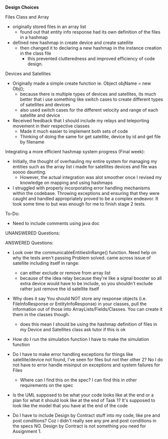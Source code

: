 **Design Choices**

Files Class and Array
- originally stored files in an array list
    - found out that entity info response had its own definition of the files in a hashmap
- defined new hashmap in create device and create satellite 
    - then changed it to declaring a new hashmap in the instance creation in the class file
        - this prevented clutteredness and improved efficiency of code design.

Devices and Satellites
- Originally made a simple create function ie. Object objName = new Obj();
    - because there is multiple types of devices and satellites, its much better that i use something like switch cases to create different types of satellites and devices
    - also used switch cases for the different velocity and range of each satellite and device
- Received feedback that I should include my relays and teleporting movement in their respective classes 
    - Made it much easier to implement both sets of code
    - Thinking of doing the same for get satellite, device by id and get file by filename 

Integrating a more efficient hashmap system progress (Final week):
- Initially, the thought of overhauling my entire system for managing my entities such as the array list i made for satellites devices and file was soooo daunting. 
    - However, the actual integration was alot smoother once I revised my knowledge on mapping and using hashmaps
- I struggled with properly incorporating error handling mechanisms within the codebase. Throwing exceptions and ensuring that they were caught and handled appropriately proved to be a complex endeavor. It took some time to but was enough for me to finish stage 2 tests.


To-Do:
- Need to include comments using java doc


UNANSWERED Questions:


ANSWERED Questions: 
- Look over the communicableEntitiesInRange() function. Need help on why the tests aren't passing
Problem solved. came across issue of satellite including itself in range:
    - can either exclude or remove from array list
    - because of the idea relay because they're like a signal booster so all extra device would have to be include, so you shouldn't exclude rather just remove the id satellite itself

- Why does it say You should NOT store any response objects (i.e. FileInfoResponse or EntityInfoResponse) in your classes, pull the information out of those into ArrayLists/Fields/Classes. You can create it them in the classes though.
    - does this mean I should be using the hashmap definition of files in my Device and Satellites class
    ask tutor if this is ok

- How do I run the simulation function
I have to make the simulation function

- Do I have to make error handling exceptions for things like satellite/device not found, I've seen for files but not ther other 2?
No I do not have to error handle misinput on exceptions and system failures for Files
    - Where can I find this on the spec?
    I can find this in other requirements on the spec

- Is the UML supposed to be what your code looks like at the end or a plan for what it should look like at the end of Task 1?
It's supposed to look like the model that you have at the end of the code

- Do I have to include Design by Contract stuff into my code, like pre and post conditions? Coz i didn't really see any pre and post conditions in the specs
NO. Design by Contract is  not something you need for Assignment 1.




